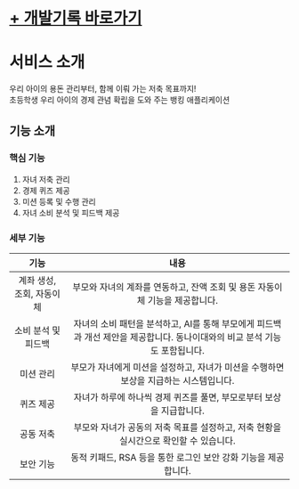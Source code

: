 # [+ 개발기록 바로가기](https://github.com/soddong/i-don-care/wiki)
# 서비스 소개
우리 아이의 용돈 관리부터, 함께 이뤄 가는 저축 목표까지!  
초등학생 우리 아이의 경제 관념 확립을 도와 주는 뱅킹 애플리케이션

## 기능 소개

### 핵심 기능

1. 자녀 저축 관리
2. 경제 퀴즈 제공
3. 미션 등록 및 수행 관리
4. 자녀 소비 분석 및 피드백 제공

### 세부 기능

| 기능 | 내용 |
|:--------:|:--------:|
| 계좌 생성, 조회, 자동이체 | 부모와 자녀의 계좌를 연동하고, 잔액 조회 및 용돈 자동이체 기능을 제공합니다. |
| 소비 분석 및 피드백 | 자녀의 소비 패턴을 분석하고, AI를 통해 부모에게 피드백과 개선 제안을 제공합니다. 동나이대와의 비교 분석 기능도 포함됩니다. |
| 미션 관리 | 부모가 자녀에게 미션을 설정하고, 자녀가 미션을 수행하면 보상을 지급하는 시스템입니다. |
| 퀴즈 제공 | 자녀가 하루에 하나씩 경제 퀴즈를 풀면, 부모로부터 보상을 지급합니다. |
| 공동 저축 | 부모와 자녀가 공동의 저축 목표를 설정하고, 저축 현황을 실시간으로 확인할 수 있습니다. |
| 보안 기능 | 동적 키패드, RSA 등을 통한 로그인 보안 강화 기능을 제공합니다. |
